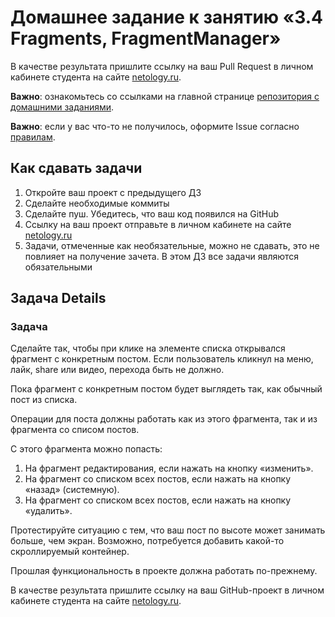 # Домашнее задание к занятию «3.4 Fragments, FragmentManager»

В качестве результата пришлите ссылку на ваш Pull Request в личном кабинете студента на сайте [netology.ru](https://netology.ru).

**Важно**: ознакомьтесь со ссылками на главной странице [репозитория с домашними заданиями](../README.md).

**Важно**: если у вас что-то не получилось, оформите Issue согласно [правилам](../report-requirements.md).

## Как сдавать задачи

1. Откройте ваш проект с предыдущего ДЗ
1. Сделайте необходимые коммиты
1. Сделайте пуш. Убедитесь, что ваш код появился на GitHub
1. Ссылку на ваш проект отправьте в личном кабинете на сайте [netology.ru](https://netology.ru)
1. Задачи, отмеченные как необязательные, можно не сдавать, это не повлияет на получение зачета. В этом ДЗ все задачи являются обязательными

## Задача Details

### Задача

Сделайте так, чтобы при клике на элементе списка открывался фрагмент с конкретным постом. Если пользователь кликнул на меню, лайк, share или видео, перехода быть не должно.

Пока фрагмент с конкретным постом будет выглядеть так, как обычный пост из списка.

Операции для поста должны работать как из этого фрагмента, так и из фрагмента со списом постов.

С этого фрагмента можно попасть:
1. На фрагмент редактирования, если нажать на кнопку «изменить».
1. На фрагмент со списком всех постов, если нажать на кнопку «назад» (системную).
1. На фрагмент со списком всех постов, если нажать на кнопку «удалить».

Протестируйте ситуацию с тем, что ваш пост по высоте может занимать больше, чем экран. Возможно, потребуется добавить какой-то скроллируемый контейнер. 

Прошлая функциональность в проекте должна работать по-прежнему.

В качестве результата пришлите ссылку на ваш GitHub-проект в личном кабинете студента на сайте [netology.ru](https://netology.ru).
